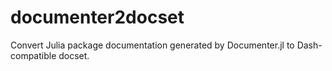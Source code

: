 # documenter2docset
Convert Julia package documentation generated by Documenter.jl to Dash-compatible docset.
